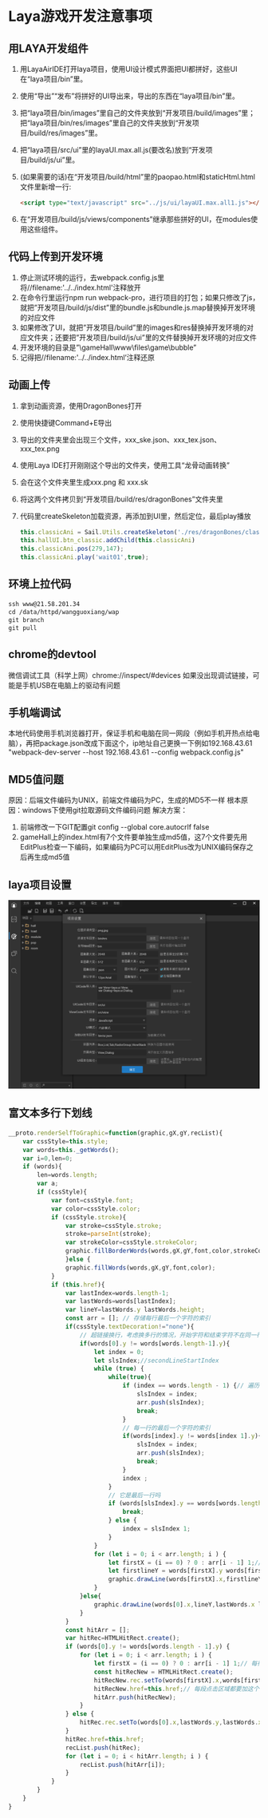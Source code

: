 # Laya游戏开发注意事项

## 用LAYA开发组件

1. 用LayaAirIDE打开laya项目，使用UI设计模式界面把UI都拼好，这些UI在“laya项目/bin”里。
2. 使用“导出”“发布”将拼好的UI导出来，导出的东西在“laya项目/bin”里。
3. 把“laya项目/bin/images”里自己的文件夹放到“开发项目/build/images”里；把“laya项目/bin/res/images”里自己的文件夹放到“开发项目/build/res/images”里。
4. 把“laya项目/src/ui”里的layaUI.max.all.js(要改名)放到“开发项目/build/js/ui”里。
5. (如果需要的话)在“开发项目/build/html”里的paopao.html和staticHtml.html文件里新增一行:  

    ```html
    <script type="text/javascript" src="../js/ui/layaUI.max.all1.js"></script>
    ```

6. 在“开发项目/build/js/views/components”继承那些拼好的UI，在modules使用这些组件。

## 代码上传到开发环境

1. 停止测试环境的运行，去webpack.config.js里将//filename:'../../index.html'注释放开
2. 在命令行里运行npm run webpack-pro，进行项目的打包；如果只修改了js，就把”开发项目/build/js/dist”里的bundle.js和bundle.js.map替换掉开发环境的对应文件
3. 如果修改了UI，就把”开发项目/build”里的images和res替换掉开发环境的对应文件夹；还要把”开发项目/build/js/ui”里的文件替换掉开发环境的对应文件
4. 开发环境的目录是”\gameHall\www\files\game\bubble”
5. 记得把//filename:'../../index.html’注释还原

## 动画上传

1. 拿到动画资源，使用DragonBones打开
2. 使用快捷键Command+E导出
3. 导出的文件夹里会出现三个文件，xxx_ske.json、xxx_tex.json、xxx_tex.png
4. 使用Laya IDE打开刚刚这个导出的文件夹，使用工具“龙骨动画转换”
5. 会在这个文件夹里生成xxx.png 和 xxx.sk
6. 将这两个文件拷贝到“开发项目/build/res/dragonBones”文件夹里
7. 代码里createSkeleton加载资源，再添加到UI里，然后定位，最后play播放

    ```js
    this.classicAni = Sail.Utils.createSkeleton('./res/dragonBones/classic');
    this.hallUI.btn_classic.addChild(this.classicAni)
    this.classicAni.pos(279,147);
    this.classicAni.play('wait01',true);
    ```

## 环境上拉代码

```shell
ssh www@21.58.201.34
cd /data/httpd/wangguoxiang/wap
git branch
git pull
```

## chrome的devtool

微信调试工具（科学上网）chrome://inspect/#devices
如果没出现调试链接，可能是手机USB在电脑上的驱动有问题

## 手机端调试

本地代码使用手机浏览器打开，保证手机和电脑在同一网段（例如手机开热点给电脑），再把package.json改成下面这个，ip地址自己更换一下例如192.168.43.61
"webpack-dev-server  --host 192.168.43.61 --config webpack.config.js"

## MD5值问题

原因：后端文件编码为UNIX，前端文件编码为PC，生成的MD5不一样
根本原因：windows下使用git拉取源码文件编码问题
解决方案：

1. 前端修改一下GIT配置git config --global core.autocrlf false
2. gameHall上的index.html有7个文件要单独生成md5值，这7个文件要先用EditPlus检查一下编码，如果编码为PC可以用EditPlus改为UNIX编码保存之后再生成md5值

## laya项目设置

![laya项目设置](./img/laya项目设置.png)

## 富文本多行下划线

```js
__proto.renderSelfToGraphic=function(graphic,gX,gY,recList){
    var cssStyle=this.style;
    var words=this._getWords();
    var i=0,len=0;
    if (words){
        len=words.length;
        var a;
        if (cssStyle){
            var font=cssStyle.font;
            var color=cssStyle.color;
            if (cssStyle.stroke){
                var stroke=cssStyle.stroke;
                stroke=parseInt(stroke);
                var strokeColor=cssStyle.strokeColor;
                graphic.fillBorderWords(words,gX,gY,font,color,strokeColor,stroke);
                }else {
                graphic.fillWords(words,gX,gY,font,color);
            }
            if (this.href){
                var lastIndex=words.length-1;
                var lastWords=words[lastIndex];
                var lineY=lastWords.y lastWords.height;
                const arr = []; // 存储每行最后一个字符的索引
                if(cssStyle.textDecoration!="none"){
                    // 超链接换行，考虑换多行的情况，开始字符和结束字符不在同一行就判定是超链接换行
                    if(words[0].y != words[words.length-1].y){
                        let index = 0;
                        let slsIndex;//secondLineStartIndex
                        while (true) {
                            while(true){
                                if (index == words.length - 1) {// 遍历到最后一个了
                                    slsIndex = index;
                                    arr.push(slsIndex);
                                    break;
                                }
                                // 每一行的最后一个字符的索引
                                if(words[index].y != words[index 1].y){
                                    slsIndex = index;
                                    arr.push(slsIndex);
                                    break;
                                }
                                index ;
                            }
                            // 它是最后一行吗
                            if (words[slsIndex].y == words[words.length - 1].y) {
                                break;
                            } else {
                                index = slsIndex 1;
                            }
                        }
                        for (let i = 0; i < arr.length; i ) {
                            let firstX = (i == 0) ? 0 : arr[i - 1] 1;// 每行最开始字符的索引
                            let firstlineY = words[firstX].y words[firstX].height;
                            graphic.drawLine(words[firstX].x,firstlineY,words[arr[i]].x words[arr[i]].width,firstlineY,color,1);
                        }
                    }else{
                        graphic.drawLine(words[0].x,lineY,lastWords.x lastWords.width,lineY,color,1);
                    }
                }
                const hitArr = [];
                var hitRec=HTMLHitRect.create();
                if (words[0].y != words[words.length - 1].y) {
                    for (let i = 0; i < arr.length; i ) {
                        let firstX = (i == 0) ? 0 : arr[i - 1] 1;// 每行最开始字符的索引
                        const hitRecNew = HTMLHitRect.create();
                        hitRecNew.rec.setTo(words[firstX].x,words[firstX].y,words[arr[i]].x words[arr[i]].width-words[firstX].x,words[firstX].height);
                        hitRecNew.href=this.href;// 每段点击区域都要加这个，否则Event.LINK解析不出参数
                        hitArr.push(hitRecNew);
                    }
                } else {
                    hitRec.rec.setTo(words[0].x,lastWords.y,lastWords.x lastWords.width-words[0].x,lastWords.height);
                }
                hitRec.href=this.href;
                recList.push(hitRec);
                for (let i = 0; i < hitArr.length; i ) {
                    recList.push(hitArr[i]);
                }
            }
        }
    }
}
```
